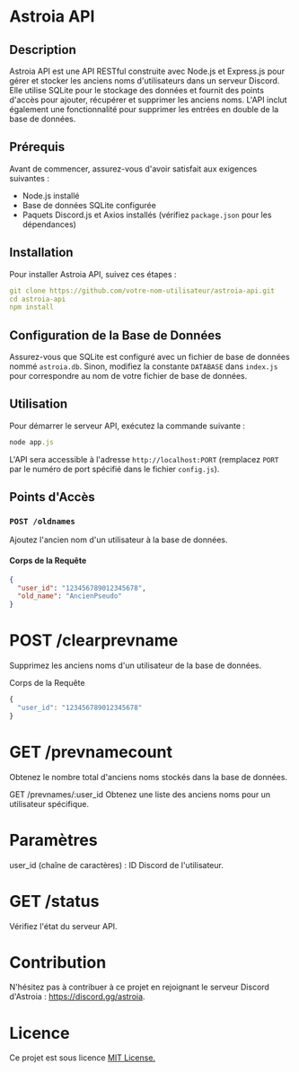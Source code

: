 # Astroia API

## Description
Astroia API est une API RESTful construite avec Node.js et Express.js pour gérer et stocker les anciens noms d'utilisateurs dans un serveur Discord. Elle utilise SQLite pour le stockage des données et fournit des points d'accès pour ajouter, récupérer et supprimer les anciens noms. L'API inclut également une fonctionnalité pour supprimer les entrées en double de la base de données.

## Prérequis
Avant de commencer, assurez-vous d'avoir satisfait aux exigences suivantes :
- Node.js installé
- Base de données SQLite configurée
- Paquets Discord.js et Axios installés (vérifiez `package.json` pour les dépendances)

## Installation
Pour installer Astroia API, suivez ces étapes :

```yml
git clone https://github.com/votre-nom-utilisateur/astroia-api.git
cd astroia-api
npm install
```

## Configuration de la Base de Données
Assurez-vous que SQLite est configuré avec un fichier de base de données nommé `astroia.db`. Sinon, modifiez la constante `DATABASE` dans `index.js` pour correspondre au nom de votre fichier de base de données.

## Utilisation
Pour démarrer le serveur API, exécutez la commande suivante :

```js
node app.js
```

L'API sera accessible à l'adresse `http://localhost:PORT` (remplacez `PORT` par le numéro de port spécifié dans le fichier `config.js`).

## Points d'Accès

### `POST /oldnames`
Ajoutez l'ancien nom d'un utilisateur à la base de données.

#### Corps de la Requête
```json
{
  "user_id": "123456789012345678",
  "old_name": "AncienPseudo"
}
```

# POST /clearprevname

Supprimez les anciens noms d'un utilisateur de la base de données.

Corps de la Requête

```js
{
  "user_id": "123456789012345678"
}
```

 # GET /prevnamecount

Obtenez le nombre total d'anciens noms stockés dans la base de données.

GET /prevnames/:user_id
Obtenez une liste des anciens noms pour un utilisateur spécifique.


# Paramètres


user_id (chaîne de caractères) : ID Discord de l'utilisateur.

# GET /status

Vérifiez l'état du serveur API.


# Contribution
N'hésitez pas à contribuer à ce projet en rejoignant le serveur Discord d'Astroia : https://discord.gg/astroia.

# Licence
Ce projet est sous licence [MIT License.](https://discord.gg/astroia)
